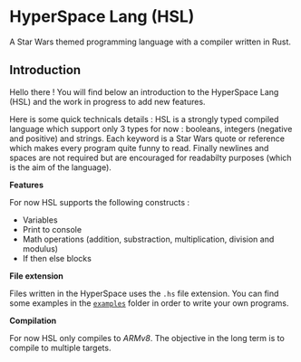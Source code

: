 # HyperSpace Lang (HSL)

A Star Wars themed programming language with a compiler written in Rust.

## Introduction

Hello there ! You will find below an introduction to the HyperSpace Lang (HSL) and the work in progress to add new features.

Here is some quick technicals details : HSL is a strongly typed compiled language which support only 3 types for now : booleans, integers (negative and positive) and strings. Each keyword is a Star Wars quote or reference which makes every program quite funny to read. Finally newlines and spaces are not required but are encouraged for readabilty purposes (which is the aim of the language).

**Features**

For now HSL supports the following constructs :

- Variables
- Print to console
- Math operations (addition, substraction, multiplication, division and modulus)
- If then else blocks

**File extension**

Files written in the HyperSpace uses the `.hs` file extension. You can find some examples in the [`examples`](./examples/) folder in order to write your own programs.

**Compilation**

For now HSL only compiles to _ARMv8_. The objective in the long term is to compile to multiple targets.
